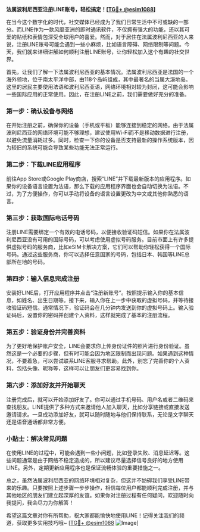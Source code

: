 **法属波利尼西亚注册LINE账号，轻松搞定！[[TG💪+ @esim1088](https://t.me/s/esim1088)]**

在当今这个数字化的时代，社交媒体已经成为了我们日常生活中不可或缺的一部分。而LINE作为一款风靡亚洲的即时通讯软件，不仅拥有强大的功能，还以其可爱的贴纸和表情包深受全球用户的喜爱。然而，对于居住在法属波利尼西亚的人来说，注册LINE账号可能会遇到一些小麻烦，比如语言障碍、网络限制等问题。今天，我们就来详细讲解如何顺利注册LINE账号，让你轻松加入这个有趣的社交世界。

首先，让我们了解一下法属波利尼西亚的基本情况。法属波利尼西亚是法国的一个海外领地，位于南太平洋中部，由118个岛屿组成，其中最著名的当属大溪地岛。这里的居民主要使用法语和波利尼西亚语，网络环境相对较为封闭，这可能会影响一些国际应用的正常使用。因此，在注册LINE之前，我们需要做好充分的准备。

### 第一步：确认设备与网络

在开始注册之前，确保你的设备（手机或平板）能够连接到稳定的网络。由于法属波利尼西亚的网络环境可能不够理想，建议使用Wi-Fi而不是移动数据进行注册，以避免流量消耗过多。同时，检查一下你的设备是否支持最新的操作系统版本，因为较旧的系统可能会导致某些功能无法正常运行。

### 第二步：下载LINE应用程序

前往App Store或Google Play商店，搜索“LINE”并下载最新版本的应用程序。如果你的设备语言设置为法语，那么下载的应用程序界面也会自动切换为法语。不过，为了方便操作，你可以手动将设备的语言设置更改为中文或其他你熟悉的语言。

### 第三步：获取国际电话号码

注册LINE需要绑定一个有效的电话号码，以便接收验证码短信。如果你在法属波利尼西亚没有可用的国际号码，可以考虑使用虚拟号码服务。目前市面上有许多提供虚拟号码的服务商，比如eSIM卡解决方案，它们可以帮助你轻松获得一个国际号码。通过这些服务商，你可以选择任意国家的号码，包括日本、韩国等LINE总部所在地的号码。

### 第四步：输入信息完成注册

安装好LINE后，打开应用程序并点击“注册新账号”。按照提示输入你的基本信息，如姓名、出生日期等。接下来，输入你在上一步中获取的虚拟号码，并等待接收验证码短信。通常情况下，验证码会在几分钟内发送到你的虚拟号码上。输入验证码后，设置你的密码并创建个人资料，这样就完成了基本的注册流程。

### 第五步：验证身份并完善资料

为了更好地保护账户安全，LINE会要求你上传身份证件的照片进行身份验证。虽然这是一个必要的步骤，但有时可能会因为地区限制而出现问题。如果遇到这种情况，不要着急，可以尝试联系LINE客服寻求帮助。此外，别忘了完善你的个人资料，包括头像、昵称等，这样可以让朋友们更容易找到你。

### 第六步：添加好友并开始聊天

注册完成后，就可以开始添加好友了。你可以通过手机号码、用户名或者二维码来查找朋友。LINE提供了多种方式来邀请他人加入聊天，比如分享链接或直接发送邀请请求。一旦成功添加好友，就可以随时随地与他们保持联系，无论是文字聊天还是语音通话都非常方便。

### 小贴士：解决常见问题

在使用LINE的过程中，可能会遇到一些小问题，比如登录失败、消息延迟等。这些问题通常是由于网络不稳定造成的，所以建议尽量选择信号良好的地方使用LINE。另外，定期更新应用程序也是保证流畅体验的重要措施之一。

总之，虽然法属波利尼西亚的网络环境相对复杂，但这并不妨碍我们享受LINE带来的乐趣。只要按照上述步骤一步步操作，相信每位用户都能顺利完成注册，并与其他地区的朋友们建立起深厚的友谊。如果你对注册过程有任何疑问，欢迎随时向我提问，我会尽力为你解答！

希望这篇文章对你有所帮助，祝大家都能愉快地使用LINE！记得关注我们的频道，获取更多实用技巧哦~ [[TG💪+ @esim1088](https://t.me/s/esim1088) ![Image](https://i.postimg.cc/4NQfJmqS/Snipaste-2025-05-13-00-14-12.png)]